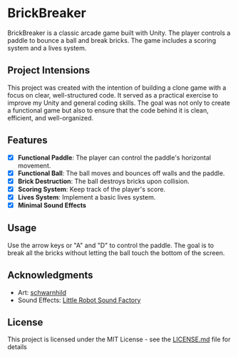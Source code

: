 # BrickBreaker

BrickBreaker is a classic arcade game built with Unity. The player controls a paddle to bounce a ball and break bricks. The game includes a scoring system and a lives system.

## Project Intensions

This project was created with the intention of building a clone game with a focus on clear, well-structured code. It served as a practical exercise to improve my Unity and general coding skills. The goal was not only to create a functional game but also to ensure that the code behind it is clean, efficient, and well-organized.


## Features

- [X] **Functional Paddle**: The player can control the paddle's horizontal movement.
- [X] **Functional Ball**: The ball moves and bounces off walls and the paddle.
- [X] **Brick Destruction**: The ball destroys bricks upon collision.
- [X] **Scoring System**: Keep track of the player's score.
- [X] **Lives System**: Implement a basic lives system.
- [X] **Minimal Sound Effects**

## Usage

Use the arrow keys or "A" and "D" to control the paddle. The goal is to break all the bricks without letting the ball touch the bottom of the screen.

## Acknowledgments

- Art: [schwarnhild](https://schwarnhild.itch.io/) 
- Sound Effects: [Little Robot Sound Factory](https://assetstore.unity.com/publishers/5673)

## License

This project is licensed under the MIT License - see the [LICENSE.md](LICENSE.md) file for details

